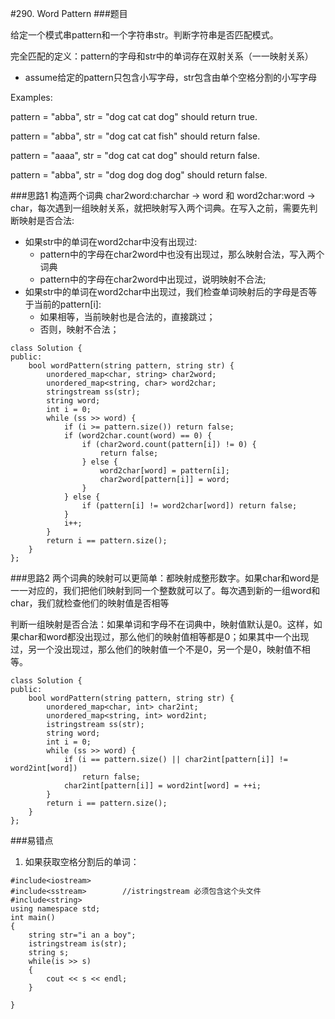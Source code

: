 #290. Word Pattern
###题目

给定一个模式串pattern和一个字符串str。判断字符串是否匹配模式。

完全匹配的定义：pattern的字母和str中的单词存在双射关系（一一映射关系）
 - assume给定的pattern只包含小写字母，str包含由单个空格分割的小写字母
 
Examples:

pattern = "abba", str = "dog cat cat dog" should return true.

pattern = "abba", str = "dog cat cat fish" should return false.

pattern = "aaaa", str = "dog cat cat dog" should return false.

pattern = "abba", str = "dog dog dog dog" should return false.

###思路1
构造两个词典 char2word:charchar -> word 和 word2char:word -> char，每次遇到一组映射关系，就把映射写入两个词典。在写入之前，需要先判断映射是否合法:

 - 如果str中的单词在word2char中没有出现过:
   - pattern中的字母在char2word中也没有出现过，那么映射合法，写入两个词典
   - pattern中的字母在char2word中出现过，说明映射不合法;
 - 如果str中的单词在word2char中出现过，我们检查单词映射后的字母是否等于当前的pattern[i]:
   - 如果相等，当前映射也是合法的，直接跳过；
   - 否则，映射不合法；

```
class Solution {
public:
    bool wordPattern(string pattern, string str) {
        unordered_map<char, string> char2word;
        unordered_map<string, char> word2char;
        stringstream ss(str);
        string word;
        int i = 0;
        while (ss >> word) {
            if (i >= pattern.size()) return false;
            if (word2char.count(word) == 0) {
                if (char2word.count(pattern[i]) != 0) {
                    return false;
                } else {
                    word2char[word] = pattern[i];
                    char2word[pattern[i]] = word;
                }
            } else {
                if (pattern[i] != word2char[word]) return false;
            }
            i++;
        }
        return i == pattern.size();
    }
};
```


###思路2
两个词典的映射可以更简单：都映射成整形数字。如果char和word是一一对应的，我们把他们映射到同一个整数就可以了。每次遇到新的一组word和char，我们就检查他们的映射值是否相等

判断一组映射是否合法：如果单词和字母不在词典中，映射值默认是0。这样，如果char和word都没出现过，那么他们的映射值相等都是0；如果其中一个出现过，另一个没出现过，那么他们的映射值一个不是0，另一个是0，映射值不相等。
```
class Solution {
public:
    bool wordPattern(string pattern, string str) {
        unordered_map<char, int> char2int;
        unordered_map<string, int> word2int;
        istringstream ss(str);
        string word;
        int i = 0;
        while (ss >> word) {
            if (i == pattern.size() || char2int[pattern[i]] != word2int[word])
                return false;
            char2int[pattern[i]] = word2int[word] = ++i;
        }
        return i == pattern.size();
    }
};
```


###易错点
1. 如果获取空格分割后的单词：
```
#include<iostream>  
#include<sstream>        //istringstream 必须包含这个头文件
#include<string>  
using namespace std;  
int main()  
{  
    string str="i an a boy";  
    istringstream is(str);  
    string s;  
    while(is >> s)  
    {  
        cout << s << endl;  
    }  
      
} 
```
